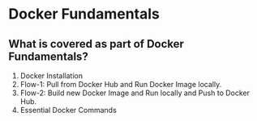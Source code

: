 # Docker Fundamentals

## What is covered as part of Docker Fundamentals?
1. Docker Installation
2. Flow-1: Pull from Docker Hub and Run Docker Image locally.
3. Flow-2: Build new Docker Image and Run locally and Push to Docker Hub.
4. Essential Docker Commands